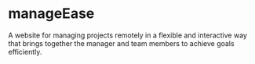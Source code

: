 # manageEase
A website for managing projects remotely in a flexible and interactive way that brings together the manager and team members to achieve goals efficiently.
